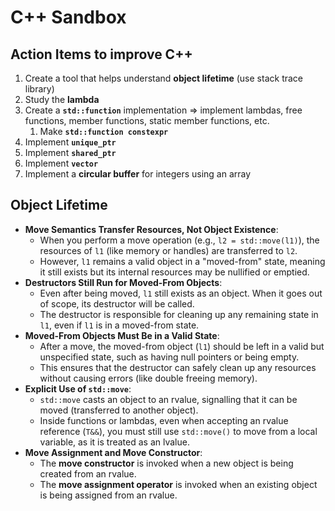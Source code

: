 # C++ Sandbox

## Action Items to improve C++

1. Create a tool that helps understand **object lifetime** (use stack trace library)
2. Study the **lambda**
3. Create a **`std::function`** implementation ⇒ implement lambdas, free functions, member functions, static member functions, etc.
    1. Make **`std::function constexpr`**
4. Implement **`unique_ptr`**
5. Implement **`shared_ptr`**
6. Implement **`vector`**
7. Implement a **circular buffer** for integers using an array

## Object Lifetime

- **Move Semantics Transfer Resources, Not Object Existence**:
    - When you perform a move operation (e.g., `l2 = std::move(l1)`), the resources of `l1` (like memory or handles) are transferred to `l2`.
    - However, `l1` remains a valid object in a "moved-from" state, meaning it still exists but its internal resources may be nullified or emptied.
- **Destructors Still Run for Moved-From Objects**:
    - Even after being moved, `l1` still exists as an object. When it goes out of scope, its destructor will be called.
    - The destructor is responsible for cleaning up any remaining state in `l1`, even if `l1` is in a moved-from state.
- **Moved-From Objects Must Be in a Valid State**:
    - After a move, the moved-from object (`l1`) should be left in a valid but unspecified state, such as having null pointers or being empty.
    - This ensures that the destructor can safely clean up any resources without causing errors (like double freeing memory).
- **Explicit Use of `std::move`**:
    - `std::move` casts an object to an rvalue, signalling that it can be moved (transferred to another object).
    - Inside functions or lambdas, even when accepting an rvalue reference (`T&&`), you must still use `std::move()` to move from a local variable, as it is treated as an lvalue.
- **Move Assignment and Move Constructor**:
    - The **move constructor** is invoked when a new object is being created from an rvalue.
    - The **move assignment operator** is invoked when an existing object is being assigned from an rvalue.
